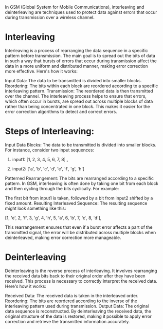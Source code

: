 In GSM (Global System for Mobile Communications), interleaving and deinterleaving are techniques used to protect data against errors that occur during transmission over a wireless channel. 

# Interleaving
Interleaving is a process of rearranging the data sequence in a specific pattern before transmission. The main goal is to spread out the bits of data in such a way that bursts of errors that occur during transmission affect the data in a more uniform and distributed manner, making error correction more effective. Here's how it works:

Input Data: The data to be transmitted is divided into smaller blocks.
Reordering: The bits within each block are reordered according to a specific interleaving pattern.
Transmission: The reordered data is then transmitted over the channel.
The interleaving process helps to ensure that errors, which often occur in bursts, are spread out across multiple blocks of data rather than being concentrated in one block. This makes it easier for the error correction algorithms to detect and correct errors.


# Steps of Interleaving:

Input Data Blocks: The data to be transmitted is divided into smaller blocks. For instance, consider two input sequences:

1. input1: [1, 2, 3, 4, 5, 6, 7, 8] , 

2. input2: ['a', 'b', 'c', 'd', 'e', 'f', 'g', 'h']

Patterned Rearrangement: The bits are rearranged according to a specific pattern. In GSM, interleaving is often done by taking one bit from each block and then cycling through the bits cyclically. For example:

The first bit from input1 is taken, followed by a bit from input2 shifted by a fixed amount.
Resulting Interleaved Sequence: The resulting sequence might look something like this:

[1, 'e', 2, 'f', 3, 'g', 4, 'h', 5, 'a', 6, 'b', 7, 'c', 8, 'd'],

This rearrangement ensures that even if a burst error affects a part of the transmitted signal, the error will be distributed across multiple blocks when deinterleaved, making error correction more manageable.




# Deinterleaving
Deinterleaving is the reverse process of interleaving. It involves rearranging the received data bits back to their original order after they have been received. This process is necessary to correctly interpret the received data. Here's how it works:

Received Data: The received data is taken in the interleaved order.
Reordering: The bits are reordered according to the inverse of the interleaving pattern used during transmission.
Output Data: The original data sequence is reconstructed.
By deinterleaving the received data, the original structure of the data is restored, making it possible to apply error correction and retrieve the transmitted information accurately.

